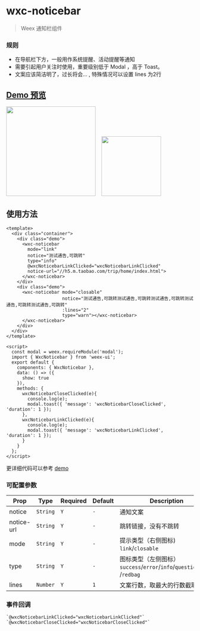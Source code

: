 # wxc-noticebar 

> Weex 通知栏组件

### 规则
- 在导航栏下方，一般用作系统提醒、活动提醒等通知
- 需要引起用户关注时使用，重要级别低于 Modal ，高于 Toast。
- 文案应该简洁明了，过长将会... , 特殊情况可以设置 lines 为2行

## [Demo 预览](https://h5.m.taobao.com/trip/wxc-noticebar/index.html?_wx_tpl=https%3A%2F%2Fh5.m.taobao.com%2Ftrip%2Fwxc-noticebar%2Fdemo%2Findex.native-min.js)
<img src="https://img.alicdn.com/tfs/TB1mIA5c5qAXuNjy1XdXXaYcVXa-750-1334.jpg" width="240"/>&nbsp;&nbsp;&nbsp;&nbsp;<img src="https://img.alicdn.com/tfs/TB18V3aSpXXXXboXpXXXXXXXXXX-200-200.png" width="160"/>

## 使用方法

```vue
<template>
  <div class="container">
    <div class="demo">
      <wxc-noticebar
        mode="link"
        notice="测试通告,可跳转"
        type="info"
        @wxcNoticebarLinkClicked="wxcNoticebarLinkClicked"
        notice-url="//h5.m.taobao.com/trip/home/index.html">
      </wxc-noticebar>
    </div>
    <div class="demo">
      <wxc-noticebar mode="closable"
                     notice="测试通告,可跳转测试通告,可跳转测试通告,可跳转测试通告,可跳转测试通告,可跳转"
                     :lines="2"
                     type="warn"></wxc-noticebar>
      </wxc-noticebar>
    </div>
  </div>
</template>

<script>
  const modal = weex.requireModule('modal');
  import { WxcNoticebar } from 'weex-ui';
  export default {
    components: { WxcNoticebar },
    data: () => ({
      show: true
    }),
    methods: {
      wxcNoticebarCloseClicked(e){
        console.log(e);
        modal.toast({ 'message': 'wxcNoticebarCloseClicked', 'duration': 1 });
      },
      wxcNoticebarLinkClicked(e){
        console.log(e);
        modal.toast({ 'message': 'wxcNoticebarLinkClicked', 'duration': 1 });
      }
    }
  };
</script>

```

更详细代码可以参考 [demo](https://github.com/alibaba/weex-ui/blob/master/example/noticebar/index.vue)


### 可配置参数

| Prop | Type | Required | Default | Description |
|-------------|------------|--------|-----|-----|
| notice | `String` |`Y`| `-` | 通知文案 |
| notice-url | `String` |`Y`| `-` | 跳转链接，没有不跳转 |
| mode | `String` |`Y`|  `-` |提示类型（右侧图标) `link`/`closable`|
| type | `String` |`Y`| `-` | 图标类型（左侧图标）`success`/`error`/`info`/`question`/`time` /`redbag` |
|  lines | `Number` |`Y`| `1` | 文案行数，取最大的行数截取 |


### 事件回调

```
`@wxcNoticebarLinkClicked="wxcNoticebarLinkClicked"`
`@wxcNoticebarCloseClicked="wxcNoticebarCloseClicked"`
```

